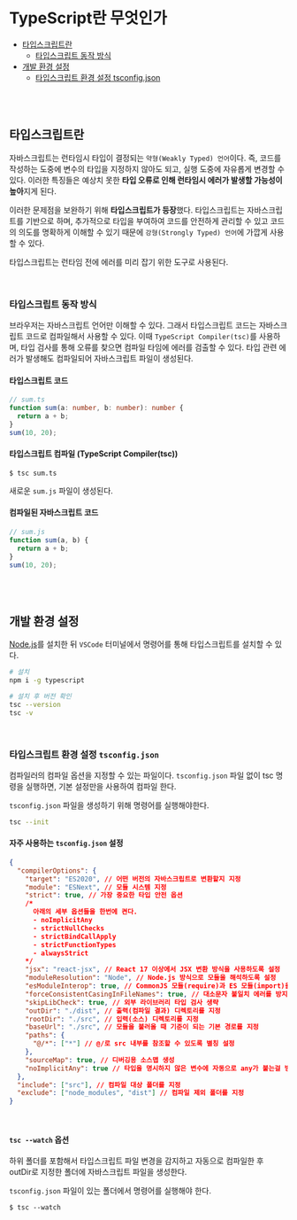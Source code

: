# TypeScript란 무엇인가

- [타입스크립트란](#타입스크립트란)
  - [타입스크립트 동작 방식](#타입스크립트-동작-방식)
- [개발 환경 설정](#개발-환경-설정)
  - [타입스크립트 환경 설정 tsconfig.json](#타입스크립트-환경-설정-tsconfigjson)




<br />
<br />




## 타입스크립트란

자바스크립트는 런타임시 타입이 결정되는 `약형(Weakly Typed) 언어`이다. 즉, 코드를 작성하는 도중에 변수의 타입을 지정하지 않아도 되고, 실행 도중에 자유롭게 변경할 수 있다. 이러한 특징들은 예상치 못한 **타입 오류로 인해 런타임시 에러가 발생할 가능성이 높아**지게 된다.

이러한 문제점을 보완하기 위해 **타입스크립트가 등장**했다. 타입스크립트는 자바스크립트를 기반으로 하며, 추가적으로 타입을 부여하여 코드를 안전하게 관리할 수 있고 코드의 의도를 명확하게 이해할 수 있기 때문에 `강형(Strongly Typed) 언어`에 가깝게 사용할 수 있다.

타입스크립트는 런타임 전에 에러를 미리 잡기 위한 도구로 사용된다.

<br />

### 타입스크립트 동작 방식

브라우저는 자바스크립트 언어만 이해할 수 있다. 그래서 타입스크립트 코드는 자바스크립트 코드로 컴파일해서 사용할 수 있다. 이때 `TypeScript Compiler(tsc)`를 사용하며, 타입 검사를 통해 오류를 찾으면 컴파일 타임에 에러를 검출할 수 있다. 타입 관련 에러가 발생해도 컴파일되어 자바스크립트 파일이 생성된다.

#### 타입스크립트 코드

```typescript
// sum.ts
function sum(a: number, b: number): number {
  return a + b;
}
sum(10, 20);
```

#### 타입스크립트 컴파일 (TypeScript Compiler(tsc))

```
$ tsc sum.ts
```
새로운 `sum.js` 파일이 생성된다.

#### 컴파일된 자바스크립트 코드

```typescript
// sum.js
function sum(a, b) {
  return a + b;
}
sum(10, 20);
```




<br />
<br />




## 개발 환경 설정

[Node.js](https://nodejs.org/en/download)를 설치한 뒤 `VSCode` 터미널에서 명령어를 통해 타입스크립트를 설치할 수 있다.

```bash
# 설치
npm i -g typescript

# 설치 후 버전 확인 
tsc --version
tsc -v
```

<br />

### 타입스크립트 환경 설정 `tsconfig.json`

컴파일러의 컴파일 옵션을 지정할 수 있는 파일이다. `tsconfig.json` 파일 없이 tsc 명령을 실행하면, 기본 설정만을 사용하여 컴파일 한다.

`tsconfig.json` 파일을 생성하기 위해 명령어를 실행해야한다.

```bash
tsc --init
```

#### 자주 사용하는 `tsconfig.json` 설정

```json
{
  "compilerOptions": {
    "target": "ES2020", // 어떤 버전의 자바스크립트로 변환할지 지정
    "module": "ESNext", // 모듈 시스템 지정
    "strict": true, // 가장 중요한 타입 안전 옵션
    /*
      아래의 세부 옵션들을 한번에 켠다.
      - noImplicitAny
      - strictNullChecks
      - strictBindCallApply
      - strictFunctionTypes
      - alwaysStrict
    */
    "jsx": "react-jsx", // React 17 이상에서 JSX 변환 방식을 사용하도록 설정
    "moduleResolution": "Node", // Node.js 방식으로 모듈을 해석하도록 설정
    "esModuleInterop": true, // CommonJS 모듈(require)과 ES 모듈(import)을 호환되게 해주는 설정
    "forceConsistentCasingInFileNames": true, // 대소문자 불일치 에러를 방지
    "skipLibCheck": true, // 외부 라이브러리 타입 검사 생략
    "outDir": "./dist", // 출력(컴파일 결과) 디렉토리를 지정
    "rootDir": "./src", // 입력(소스) 디렉토리를 지정
    "baseUrl": "./src", // 모듈을 불러올 때 기준이 되는 기본 경로를 지정
    "paths": {
      "@/*": ["*"] // @/로 src 내부를 참조할 수 있도록 별칭 설정
    },
    "sourceMap": true, // 디버깅용 소스맵 생성
    "noImplicitAny": true // 타입을 명시하지 않은 변수에 자동으로 any가 붙는걸 방지
  },
  "include": ["src"], // 컴파일 대상 폴더를 지정
  "exclude": ["node_modules", "dist"] // 컴파일 제외 폴더를 지정
}
```

<br />

#### `tsc --watch` 옵션

하위 폴더를 포함해서 타입스크립트 파일 변경을 감지하고 자동으로 컴파일한 후 outDir로 지정한 폴더에 자바스크립트 파일을 생성한다.

`tsconfig.json` 파일이 있는 폴더에서 명령어를 실행해야 한다.

```
$ tsc --watch
```